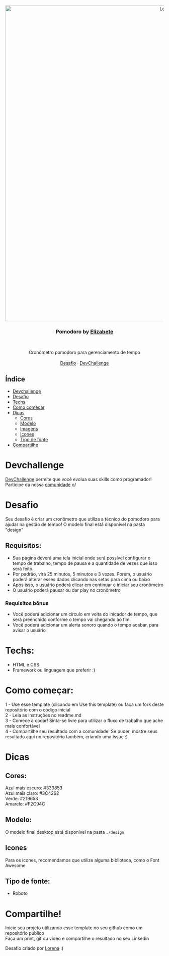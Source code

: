 <br />
<p align="center">
    <img src="https://i.imgur.com/bSVdIck.pngf" alt="Logo" width="1000">

  <h3 align="center">Pomodoro by <a href="https://github.com/ElizabetePluGgui/pomodoro">Elizabete</a></h3>
 <br />
  <p align="center">
     Cronômetro pomodoro para gerenciamento de tempo
       <br />
    <br />
    <a href="https://github.com/devchallenge-io/pomodoro">Desafio</a>
    ·
    <a href="https://www.devchallenge.com.br/">DevChallenge</a>
  </p>
</p>

## Índice

* [Devchallenge](#devchallenge) 
* [Desafio](#desafio)
* [Techs](#techs)
* [Como começar](#como-começar)
* [Dicas](#dicas)  
  * [Cores](#cores)
  * [Modelo](#modelo)
  * [Imagens](#imagens)
  * [Icones](#icones)
  * [Tipo de fonte](#tipo-de-fonte)
* [Compartilhe](#compartilhe)

# Devchallenge
<a href="https://devchallenge.now.sh/"> DevChallenge</a> permite que você evolua suas skills como programador! Participe da nossa <a href="https://discord.gg/yvYXhGj">comunidade</a> o/

# Desafio
Seu desafio é criar um cronômetro que utiliza a técnico do pomodoro para ajudar na gestão de tempo! O modelo final está disponível na pasta "design"

## Requisitos:
- Sua página deverá uma tela inicial onde será possível configurar o tempo de trabalho, tempo de pausa e a quantidade de vezes que isso será feito.<br>
- Por padrão, virá 25 minutos, 5 minutos e 3 vezes. Porém, o usuário poderá alterar esses dados clicando nas setas para cima ou baixo<br>
- Após isso, o usuário poderá clicar em continuar e iniciar seu cronômetro
- O usuário poderá pausar ou dar play no cronômetro

### Requisitos bônus
- Você poderá adicionar um círculo em volta do inicador de tempo, que será preenchido conforme o tempo vai chegando ao fim.
- Você poderá adicionar um alerta sonoro quando o tempo acabar, para avisar o usuário

# Techs: 
- HTML e CSS
- Framework ou linguagem que preferir :)

# Como começar:
1 - Use esse template (clicando em Use this template) ou faça um fork deste repositório com o código inicial<br>
2 - Leia as instruções no readme.md<br>
3 - Comece a codar! Sinta-se livre para utilizar o fluxo de trabalho que ache mais confortável<br>
4 - Compartilhe seu resultado com a comunidade! Se puder, mostre seus resultado aqui no repositório também, criando uma Issue :)<br>

# Dicas

## Cores:
Azul mais escuro: #333853<br>
Azul mais claro: #3C4262<br>
Verde: #219653<br>
Amarelo: #F2C94C

## Modelo:
O modelo final desktop está disponível na pasta `./design`

## Icones
Para os ícones, recomendamos que utilize alguma biblioteca, como o Font Awesome

## Tipo de fonte:
- Roboto

# Compartilhe!
Inicie seu projeto utilizando esse template no seu github como um repositório público<br>
Faça um print, gif ou vídeo e compartilhe o resultado no seu Linkedin<br>

Desafio criado por  <a href="https://www.linkedin.com/in/lorenagmontes/">Lorena</a> :)
